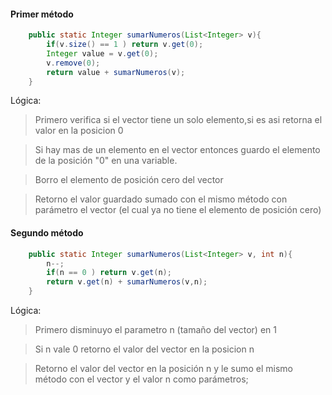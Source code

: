 #### Primer método 

```java
	public static Integer sumarNumeros(List<Integer> v){
		if(v.size() == 1 ) return v.get(0);
		Integer value = v.get(0);
		v.remove(0);
		return value + sumarNumeros(v);
	}
```
Lógica:
> Primero verifica si el vector tiene un solo elemento,si es asi retorna el valor en la posicion 0

> Si hay mas de un elemento en el vector entonces guardo el elemento de la posición "0" en una variable.

> Borro el elemento de posición cero del vector

> Retorno el valor guardado sumado con el mismo método con parámetro el vector (el cual ya no tiene el elemento de posición cero)

#### Segundo método 

```java
	public static Integer sumarNumeros(List<Integer> v, int n){
		n--;
		if(n == 0 ) return v.get(n);
		return v.get(n) + sumarNumeros(v,n);
	}
```
Lógica:
> Primero disminuyo el parametro n (tamaño del vector) en 1

> Si n vale 0 retorno el valor del vector en la posicion n

> Retorno el valor del vector en la posición n y le sumo el mismo método con el vector y el valor n como parámetros;

